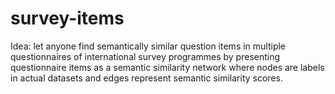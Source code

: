 # survey-items

Idea: let anyone find semantically similar question items in multiple questionnaires of international survey programmes by presenting questionnaire items as a semantic similarity network where nodes are labels in actual datasets and edges represent semantic similarity scores.
